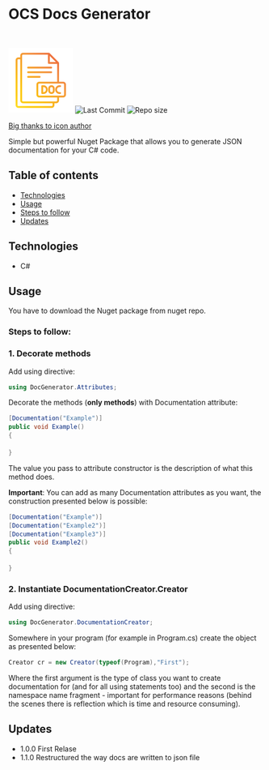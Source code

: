 # OCS Docs Generator
<br />

![Icon](./doc.png) ![Last Commit](https://img.shields.io/github/last-commit/ptakpiotr/ocsdocsgenerator) ![Repo size](https://img.shields.io/github/repo-size/ptakpiotr/ocsdocsgenerator)

[Big thanks to icon author](https://www.flaticon.com/premium-icon/doc_5730866?term=docs&page=2&position=23&page=2&position=23&related_id=5730866&origin=search)

Simple but powerful Nuget Package that allows you to generate JSON documentation for your C# code.

## Table of contents
* [Technologies](#technologies)
* [Usage](#usage)
* [Steps to follow](#steps-to-follow)
* [Updates](#updates)

## Technologies
* C#

## Usage
You have to download the Nuget package from nuget repo.

### Steps to follow:
### 1. Decorate methods

Add using directive:
```csharp
using DocGenerator.Attributes;
```

Decorate the methods (**only methods**) with Documentation attribute:
```csharp
[Documentation("Example")]
public void Example()
{

}
```

The value you pass to attribute constructor is the description of what this method does.

**Important**:
You can add as many Documentation attributes as you want, the construction presented below is possible:
```csharp
[Documentation("Example")]
[Documentation("Example2")]
[Documentation("Example3")]
public void Example2()
{

}
```

### 2. Instantiate DocumentationCreator.Creator

Add using directive:
```csharp
using DocGenerator.DocumentationCreator;
```

Somewhere in your program (for example in Program.cs) create the object as presented below:
```csharp
Creator cr = new Creator(typeof(Program),"First");
```
Where the first argument is the type of class you want to create documentation for (and for all using statements too) and the second is the namespace name fragment - important for performance reasons (behind the scenes there is reflection which is time and resource consuming).

## Updates
 * 1.0.0 First Relase 
 * 1.1.0 Restructured the way docs are written to json file